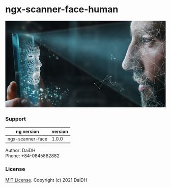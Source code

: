 # ngx-scanner-face-human

![Logo](https://raw.githubusercontent.com/id1945/ngx-scanner-face-human/master/ngx-scanner-face-human.png)

### Support
|   ng version      |   version   |
|       ---         |     ---     |
|  ngx-scanner-face |    1.0.0    |

Author: DaiDH\
Phone: +84-0845882882

### License
[MIT License](https://github.com/id1945/ngx-scanner-face-human/blob/master/LICENSE). Copyright (c) 2021 DaiDH
